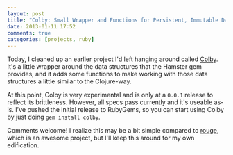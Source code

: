 ```yaml
---
layout: post
title: "Colby: Small Wrapper and Functions for Persistent, Immutable Data Structures"
date: 2013-01-11 17:52
comments: true
categories: [projects, ruby]
---
```


Today, I cleaned up an earlier project I'd left hanging around called [Colby][1]. It's a little
wrapper around the data structures that the Hamster gem provides, and it adds some functions
to make working with those data structures a little similar to the Clojure-way.

At this point, Colby is very experimental and is only at a `0.0.1` release to reflect its
brittleness. However, all specs pass currently and it's useable as-is. I've pushed the initial
release to RubyGems, so you can start using Colby by just doing `gem install colby`.

Comments welcome! I realize this may be a bit simple compared to [rouge][2], which is an awesome
project, but I'll keep this around for my own edification.

[1]: http://github.com/gnarmis/colby
[2]: http://github.com/rouge-lang/rouge

